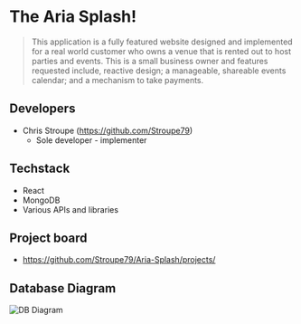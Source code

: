 # The Aria Splash!


> This application is a fully featured website designed and implemented for a real world customer who owns a venue that is rented out to host parties and events. This is a small business owner and features requested include, reactive design; a manageable, shareable events calendar; and a mechanism to take payments.

## Developers

- Chris Stroupe (https://github.com/Stroupe79)
  - Sole developer - implementer


## Techstack

- React
- MongoDB
- Various APIs and libraries

## Project board

- https://github.com/Stroupe79/Aria-Splash/projects/

## Database Diagram

![DB Diagram](../../dbdia/dbdesign.JPG "Aria Splash DB")